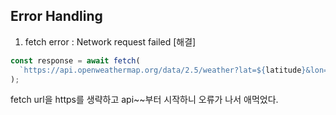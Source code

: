 ## Error Handling

1. fetch error : Network request failed [해결]

```js
const response = await fetch(
  `https://api.openweathermap.org/data/2.5/weather?lat=${latitude}&lon=${longitude}&appid=${API_KEY}`
);
```

fetch url을 https를 생략하고 api~~부터 시작하니 오류가 나서 애먹었다.
